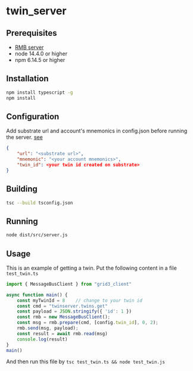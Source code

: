 # twin_server

## Prerequisites

- [RMB server](https://github.com/threefoldtech/rmb)
- node 14.4.0 or higher
- npm 6.14.5 or higher

## Installation

```bash
npm install typescript -g
npm install

```

## Configuration

Add substrate url and account's mnemonics in config.json before running the server. [see](https://github.com/threefoldtech/grid3_client_ts/blob/development/docs/test_setup.md#create-twin)

```json
{
    "url": "<substrate url>",
    "mnemonic": "<your account mnemonics>", 
    "twin_id": <your twin id created on substrate>
}
```

## Building

```bash
tsc --build tsconfig.json
```

## Running

```bash
node dist/src/server.js
```

## Usage

This is an example of getting a twin.
Put the following content in a file `test_twin.ts`

```ts
import { MessageBusClient } from "grid3_client"

async function main() {
    const myTwinId = 8    // change to your twin id
    const cmd = "twinserver.twins.get"
    const payload = JSON.stringify({ 'id': 1 })
    const rmb = new MessageBusClient();
    const msg = rmb.prepare(cmd, [config.twin_id], 0, 2);
    rmb.send(msg, payload);
    const result = await rmb.read(msg)
    console.log(result)
}
main()
```

And then run this file by `tsc test_twin.ts && node test_twin.js`
